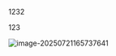 1232

123

![image-20250721165737641](C:\Users\c30074572\AppData\Roaming\Typora\typora-user-images\image-20250721165737641.png)